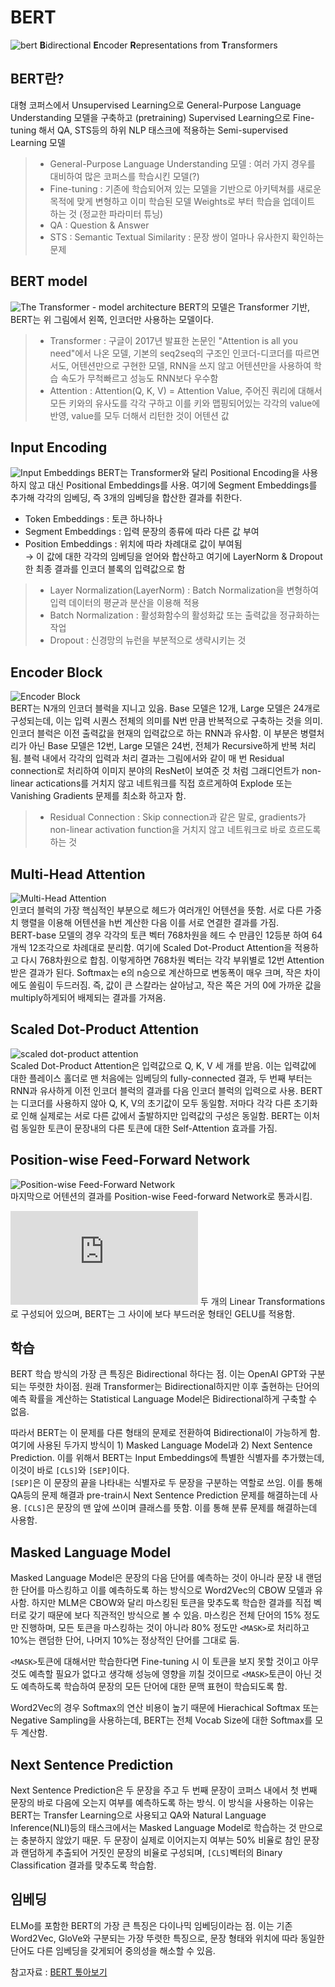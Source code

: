 # BERT
![bert](https://miro.medium.com/max/1000/1*oUpWrMdvDWcWE_QSne-jOw.jpeg)
<b>B</b>idirectional <b>E</b>ncoder <b>R</b>epresentations from <b>T</b>ransformers

## BERT란?
대형 코퍼스에서 Unsupervised Learning으로 General-Purpose Language Understanding 모델을 구축하고 (pretraining) Supervised Learning으로 Fine-tuning 해서 QA, STS등의 하위 NLP 태스크에 적용하는 Semi-supervised Learning 모델

> - General-Purpose Language Understanding 모델 : 여러 가지 경우를 대비하여 많은 코퍼스를 학습시킨 모델(?) <br>
> - Fine-tuning : 기존에 학습되어져 있는 모델을 기반으로 아키텍쳐를 새로운 목적에 맞게 변형하고 이미 학습된 모델 Weights로 부터 학습을 업데이트 하는 것 (정교한 파라미터 튜닝)<br>
> - QA : Question & Answer
> - STS : Semantic Textual Similarity : 문장 쌍이 얼마나 유사한지 확인하는 문제

## BERT model
![The Transformer - model architecture](https://user-images.githubusercontent.com/1250095/49935094-73f99c80-ff13-11e8-8ba5-50a008ed4d20.png)
BERT의 모델은 Transformer 기반, BERT는 위 그림에서 왼쪽, 인코더만 사용하는 모델이다.

> - Transformer : 구글이 2017년 발표한 논문인 "Attention is all you need"에서 나온 모델, 기본의 seq2seq의 구조인 인코더-디코더를 따르면서도, 어텐션만으로 구현한 모델, RNN을 쓰지 않고 어텐션만을 사용하여 학습 속도가 무척빠르고 성능도 RNN보다 우수함
> - Attention : Attention(Q, K, V) = Attention Value, 주어진 쿼리에 대해서 모든 키와의 유사도를 각각 구하고 이를 키와 맵핑되어있는 각각의 value에 반영, value를 모두 더해서 리턴한 것이 어텐션 값

## Input Encoding
![Input Embeddings](https://user-images.githubusercontent.com/1250095/50039788-8e4e8a00-007b-11e9-9747-8e29fbbea0b3.png)
BERT는 Transformer와 달리 Positional Encoding을 사용하지 않고 대신 Positional Embeddings를 사용. 여기에 Segment Embeddings를 추가해 각각의 임베딩, 즉 3개의 임베딩을 합산한 결과를 취한다.
- Token Embeddings : 토큰 하나하나
- Segment Embeddings : 입력 문장의 종류에 따라 다른 값 부여
- Position Embeddings : 위치에 따라 차례대로 값이 부여됨<br>
→ 이 값에 대한 각각의 임베딩을 얻어와 합산하고 여기에 LayerNorm & Dropout한 최종 결과를 인코더 블록의 입력값으로 함

> - Layer Normalization(LayerNorm) : Batch Normalization을 변형하여 입력 데이터의 평균과 분산을 이용해 적용
> - Batch Normalization : 활성화함수의 활성화값 또는 출력값을 정규화하는 작업
> - Dropout : 신경망의 뉴런을 부분적으로 생략시키는 것

## Encoder Block
![Encoder Block](https://cdn-images-1.medium.com/max/1600/1*EblTBhM-9mOqYWMARk6ajQ.png)<br>
BERT는 N개의 인코더 블럭을 지니고 있음. Base 모델은 12개, Large 모델은 24개로 구성되는데, 이는 입력 시퀀스 전체의 의미를 N번 만큼 반복적으로 구축하는 것을 의미.<br>
인코더 블럭은 이전 출력값을 현재의 입력값으로 하는 RNN과 유사함. 이 부분은 병렬처리가 아닌 Base 모델은 12번, Large 모델은 24번, 전체가 Recursive하게 반복 처리됨. 블럭 내에서 각각의 입력과 처리 결과는 그림에서와 같이 매 번 Residual connection로 처리하여 이미지 분야의 ResNet이 보여준 것 처럼 그래디언트가 non-linear actications를 거치지 않고 네트워크를 직접 흐르게하여 Explode 또는 Vanishing Gradients 문제를 최소화 하고자 함.

> - Residual Connection : Skip connection과 같은 말로, gradients가 non-linear activation function을 거치지 않고 네트워크로 바로 흐르도록 하는 것

## Multi-Head Attention
![Multi-Head Attention](https://cdn-images-1.medium.com/max/1600/1*9W5_CpuM3Iq09kOYyK9CeA.png)<br>
인코더 블럭의 가장 핵심적인 부분으로 헤드가 여러개인 어텐션을 뜻함. 서로 다른 가중치 행렬을 이용해 어텐션을 h번 계산한 다음 이를 서로 연결한 결과를 가짐.<br>
BERT-base 모델의 경우 각각의 토큰 벡터 768차원을 헤드 수 만큼인 12등분 하여 64개씩 12조각으로 차례대로 분리함. 여기에 Scaled Dot-Product Attention을 적용하고 다시 768차원으로 합침.
이렇게하면 768차원 벡터는 각각 부위별로 12번 Attention 받은 결과가 된다. Softmax는 e의 n승으로 계산하므로 변동폭이 매우 크며, 작은 차이에도 쏠림이 두드러짐. 즉, 값이 큰 스칼라는 살아남고, 작은 쪽은 거의 0에 가까운 값을 multiply하게되어 배제되는 결과를 가져옴.

## Scaled Dot-Product Attention
![scaled dot-product attention](https://cdn-images-1.medium.com/max/1600/1*m-NRoagK_I5fFvBjjS7TZg.png)<br>
Scaled Dot-Product Attention은 입력값으로 Q, K, V 세 개를 받음. 이는 입력값에 대한 플레이스 홀더로 맨 처음에는 임베딩의 fully-connected 결과, 두 번째 부터는 RNN과 유사하게 이전 인코더 블럭의 결과를 다음 인코더 블럭의 입력으로 사용. BERT는 디코더를 사용하지 않아 Q, K, V의 초기값이 모두 동일함. 저마다 각각 다른 초기화로 인해 실제로는 서로 다른 값에서 출발하지만 입력값의 구성은 동일함. BERT는 이처럼 동일한 토큰이 문장내의 다른 토큰에 대한 Self-Attention 효과를 가짐.

## Position-wise Feed-Forward Network
![Position-wise Feed-Forward Network](https://cdn-images-1.medium.com/max/1600/1*CQLvEk4zNr_02c8FwwSwCg.png)<br>
마지막으로 어텐션의 결과를 Position-wise Feed-forward Network로 통과시킴. 

![pwffn](https://latex.codecogs.com/gif.latex?%24%24FFN%28x%29%20%3D%20max%280%2C%20xW1&plus;b1%29W2&plus;b2%24%24)
두 개의 Linear Transformations로 구성되어 있으며, BERT는 그 사이에 보다 부드러운 형태인 GELU를 적용함. 

## 학습
BERT 학습 방식의 가장 큰 특징은 Bidirectional 하다는 점. 이는 OpenAI GPT와 구분되는 뚜렷한 차이점. 원래 Transformer는 Bidirectional하지만 이후 출현하는 단어의 예측 확률을 계산하는 Statistical Language Model은 Bidirectional하게 구축할 수 없음.

따라서 BERT는 이 문제를 다른 형태의 문제로 전환하여 Bidirectional이 가능하게 함. 여기에 사용된 두가지 방식이 1) Masked Language Model과 2) Next Sentence Prediction. 이를 위해서 BERT는 Input Embeddings에 특별한 식별자를 추가했는데, 이것이 바로 ```[CLS]```와 ```[SEP]```이다.<br>
```[SEP]```은 이 문장의 끝을 나타내는 식별자로 두 문장을 구분하는 역할로 쓰임. 이를 통해 QA등의 문제 해결과 pre-train시 Next Sentence Prediction 문제를 해결하는데 사용.
```[CLS]```은 문장의 맨 앞에 쓰이며 클래스를 뜻함. 이를 통해 분류 문제를 해결하는데 사용함.

## Masked Language Model
Masked Language Model은 문장의 다음 단어를 예측하는 것이 아니라 문장 내 랜덤한 단어를 마스킹하고 이를 예측하도록 하는 방식으로 Word2Vec의 CBOW 모델과 유사함. 하지만 MLM은 CBOW와 달리 마스킹된 토큰을 맞추도록 학습한 결과를 직접 벡터로 갖기 때문에 보다 직관적인 방식으로 볼 수 있음. 마스킹은 전체 단어의 15% 정도만 진행하며, 모든 토큰을 마스킹하는 것이 아니라 80% 정도만 ```<MASK>```로 처리하고 10%는 랜덤한 단어, 나머지 10%는 정상적인 단어를 그대로 둠.<br>

```<MASK>```토큰에 대해서만 학습한다면 Fine-tuning 시 이 토큰을 보지 못할 것이고 아무것도 예측할 필요가 없다고 생각해 성능에 영향을 끼칠 것이므로 ```<MASK>```토큰이 아닌 것도 예측하도록 학습하여 문장의 모든 단어에 대한 문맥 표현이 학습되도록 함.

Word2Vec의 경우 Softmax의 연산 비용이 높기 때문에 Hierachical Softmax 또는 Negative Sampling을 사용하는데, BERT는 전체 Vocab Size에 대한 Softmax를 모두 계산함. 

## Next Sentence Prediction
Next Sentence Prediction은 두 문장을 주고 두 번째 문장이 코퍼스 내에서 첫 번째 문장의 바로 다음에 오는지 여부를 예측하도록 하는 방식. 이 방식을 사용하는 이유는 BERT는 Transfer Learning으로 사용되고 QA와 Natural Language Inference(NLI)등의 태스크에서는 Masked Language Model로 학습하는 것 만으로는 충분하지 않았기 때문. 두 문장이 실제로 이어지는지 여부는 50% 비율로 참인 문장과 랜덤하게 추출되어 거짓인 문장의 비율로 구성되며, ```[CLS]```벡터의 Binary Classification 결과를 맞추도록 학습함.

## 임베딩
ELMo를 포함한 BERT의 가장 큰 특징은 다이나믹 임베딩이라는 점. 이는 기존 Word2Vec, GloVe와 구분되는 가장 뚜렷한 특징으로, 문장 형태와 위치에 따라 동일한 단어도 다른 임베딩을 갖게되어 중의성을 해소할 수 있음. 

참고자료 : 
[BERT 톺아보기](http://docs.likejazz.com/bert/#%EB%84%A4%EC%9D%B4%EB%B2%84-%EC%98%81%ED%99%94-%EB%A6%AC%EB%B7%B0)
